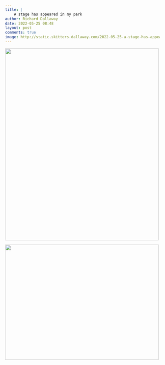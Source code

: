 ```yaml
---
title: |
    A stage has appeared in my park
author: Richard Dallaway
date: 2022-05-25 08:48
layout: post
comments: true
image: http://static.skitters.dallaway.com/2022-05-25-a-stage-has-appeared-in-my-park-fullsize-0.jpeg
---
```


<a href="http://static.skitters.dallaway.com/2022-05-25-a-stage-has-appeared-in-my-park-fullsize-0.jpeg"><img src="http://static.skitters.dallaway.com/2022-05-25-a-stage-has-appeared-in-my-park-thumb-0.jpeg" width="500" height="625"></a>

<a href="http://static.skitters.dallaway.com/2022-05-25-a-stage-has-appeared-in-my-park-fullsize-1.jpeg"><img src="http://static.skitters.dallaway.com/2022-05-25-a-stage-has-appeared-in-my-park-thumb-1.jpeg" width="500" height="375"></a>

